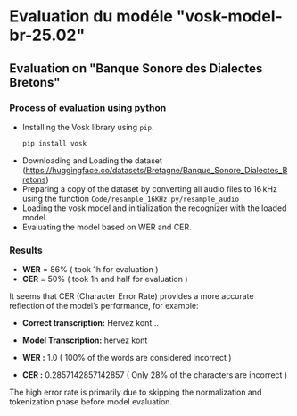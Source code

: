 # Evaluation du modéle "vosk-model-br-25.02" 
## Evaluation on "Banque Sonore des Dialectes Bretons"
### Process of evaluation using python
* Installing the Vosk library using `pip`.
     ```bash
   pip install vosk
* Downloading and Loading the dataset (https://huggingface.co/datasets/Bretagne/Banque_Sonore_Dialectes_Bretons)
* Preparing a copy of the dataset by converting all audio files to 16 kHz using the function `Code/resample_16KHz.py/resample_audio`
* Loading the vosk model and initialization the recognizer with the loaded model.
* Evaluating the model based on WER and CER.

### Results
* **WER** = 86% ( took 1h for evaluation )
* **CER** = 50% ( took 1h and half for evaluation )

It seems that CER (Character Error Rate) provides a more accurate reflection of the model’s performance, for example:
 - **Correct transcription:** Hervez kont...
 - **Model Transcription:** hervez kont

 - **WER :** 1.0 ( 100% of the words are considered incorrect )
 - **CER :** 0.2857142857142857 ( Only 28% of the characters are incorrect )

The high error rate is primarily due to skipping the normalization and tokenization phase before model evaluation.
